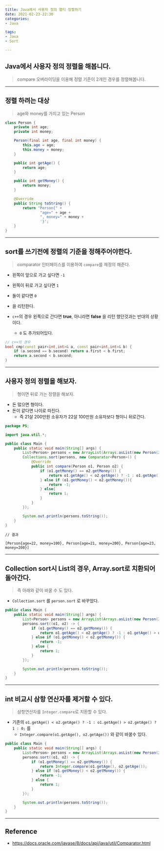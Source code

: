 ```yaml
---
title: Java에서 사용자 정의 멀티 정렬하기
date: 2021-02-23-22:30
categories:
- Java

tags:
- Java
- Sort

---
```


## Java에서 사용자 정의 정렬을 해봅니다.
> compare 오버라이딩을 이용해 정렬 기준이 2개인 경우를 정렬해봅니다.

---

## 정렬 하려는 대상
> age와 money를 가지고 있는 Person

```java
class Person {
    private int age;
    private int money;

    Person(final int age, final int money) {
        this.age = age;
        this.money = money;
    }

    public int getAge() {
        return age;
    }

    public int getMoney() {
        return money;
    }

    @Override
    public String toString() {
        return "Person{" +
                "age=" + age +
                ", money=" + money +
                '}';
    }
}
```

---

## sort를 쓰기전에 정렬의 기준을 정해주어야한다.
> comparator 인터페이스를 이용하여 `compare`를 재정의 해준다.

- 왼쪽이 앞으로 가고 싶다면 `-1`
- 왼쪽이 뒤로 가고 싶다면 `1`
- 둘이 같다면 `0`
- 을 리턴한다.


- `c++`의 경우 왼쪽으로 간다면 **true**, 아니라면 **false** 을 리턴 했던것과는 반대의 상황이다.
  - `0` 도 추가되어있다.

```c++
// c++의 경우
bool cmp(const pair<int,int>& a, const pair<int,int>& b) {
	if (a.second == b.second) return a.first < b.first;
	return a.second < b.second;
}
```

---

## 사용자 정의 정렬을 해보자.
> 형이면 뒤로 가는 정렬을 해보자.

- 돈 많으면 형이다.
- 돈이 같다면 나이로 따진다.
  - 즉 21살 200만원 소유자가 22살 100만원 소유자보다 형이니 뒤로간다.

```java
package PS;

import java.util.*;

public class Main {
    public static void main(String[] args) {
        List<Person> persons = new ArrayList(Arrays.asList(new Person(21, 200), new Person(22, 100), new Person(23, 200)));
        Collections.sort(persons, new Comparator<Person>() {
            @Override
            public int compare(Person o1, Person o2) {
                if (o1.getMoney() == o2.getMoney()) {
                    return o1.getAge() < o2.getAge() ? -1 : o1.getAge() > o2.getAge() ? 1 : 0;
                } else if (o1.getMoney() < o2.getMoney()){
                    return -1;
                } else{
                    return 1;
                }
            }
        });

        System.out.println(persons.toString());
    }
}
```

```
// 결과

[Person{age=22, money=100}, Person{age=21, money=200}, Person{age=23, money=200}]
```

---

## Collection sort시 List의 경우, Array.sort로 치환되어 돌아간다.
> 즉 아래와 같이 바꿀 수 도 있다.

- `Collection.sort` 를 `person.sort` 로 바꾸었다.

```java
public class Main {
    public static void main(String[] args) {
        List<Person> persons = new ArrayList(Arrays.asList(new Person(21, 200), new Person(22, 100), new Person(23, 200)));
        persons.sort((o1, o2) -> {
            if (o1.getMoney() == o2.getMoney()) {
                return o1.getAge() < o2.getAge() ? -1 : o1.getAge() > o2.getAge() ? 1 : 0;
            } else if (o1.getMoney() < o2.getMoney()) {
                return -1;
            } else {
                return 1;
            }
        });

        System.out.println(persons.toString());
    }
}
```

---

## int 비교시 삼항 연산자를 제거할 수 있다.
> 삼항연산자를 `Integer.compare`로 치환할 수 있다.

- 기존의 `o1.getAge() < o2.getAge() ? -1 : o1.getAge() > o2.getAge() ? 1 : 0;` 를  
    - `Integer.compare(o1.getAge(), o2.getAge())` 와 같이 바꿀수 있다.

```java
public class Main {
    public static void main(String[] args) {
        List<Person> persons = new ArrayList(Arrays.asList(new Person(21, 300), new Person(23, 200), new Person(22, 200)));
        persons.sort((o1, o2) -> {
            if (o1.getMoney() == o2.getMoney()) {
                return Integer.compare(o1.getAge(), o2.getAge());
            } else if (o1.getMoney() < o2.getMoney()) {
                return -1;
            } else {
                return 1;
            }
        });

        System.out.println(persons.toString());
    }
}
```

---

## Reference
- https://docs.oracle.com/javase/8/docs/api/java/util/Comparator.html